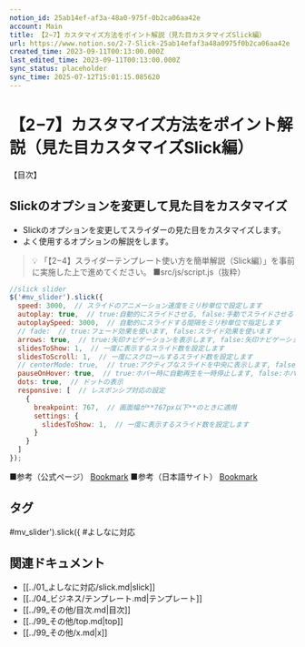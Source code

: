 ```yaml
---
notion_id: 25ab14ef-af3a-48a0-975f-0b2ca06aa42e
account: Main
title: 【2−7】カスタマイズ方法をポイント解説（見た目カスタマイズSlick編）
url: https://www.notion.so/2-7-Slick-25ab14efaf3a48a0975f0b2ca06aa42e
created_time: 2023-09-11T00:13:00.000Z
last_edited_time: 2023-09-11T00:13:00.000Z
sync_status: placeholder
sync_time: 2025-07-12T15:01:15.085620
---
```

# 【2−7】カスタマイズ方法をポイント解説（見た目カスタマイズSlick編）

【目次】
## Slickのオプションを変更して見た目をカスタマイズ
- Slickのオプションを変更してスライダーの見た目をカスタマイズします。
- よく使用するオプションの解説をします。
> 💡 「【2−4】スライダーテンプレート使い方を簡単解説（Slick編）」を事前に実施した上で進めてください。
■src/js/script.js（抜粋）
```javascript
//slick slider
$('#mv_slider').slick({
  speed: 3000,  // スライドのアニメーション速度をミリ秒単位で設定します
  autoplay: true,  // true:自動的にスライドさせる, false:手動でスライドさせる
  autoplaySpeed: 3000,  // 自動的にスライドする間隔をミリ秒単位で指定します
  // fade:  // true:フェード効果を使います, false:スライド効果を使います
  arrows: true,  // true:矢印ナビゲーションを表示します, false:矢印ナビゲーションを表示しません
  slidesToShow: 1,  // 一度に表示するスライド数を設定します
  slidesToScroll: 1,  // 一度にスクロールするスライド数を設定します
  // centerMode: true,  // true:アクティブなスライドを中央に表示します, false:左から順にスライドを表示します
  pauseOnHover: true,  // true:ホバー時に自動再生を一時停止します, false:ホバー時でも自動再生を続行します
  dots: true,  // ドットの表示
  responsive: [  // レスポンシブ対応の設定
    {
      breakpoint: 767,  // 画面幅が**767px以下**のときに適用
      settings: {
        slidesToShow: 1,  // 一度に表示するスライド数を設定します
      }
    }
  ]
});
```
■参考（公式ページ）
[Bookmark](https://kenwheeler.github.io/slick/)
■参考（日本語サイト）
[Bookmark](https://junpei-sugiyama.com/slick-option/)

## タグ

#mv_slider').slick({ #よしなに対応 

## 関連ドキュメント

- [[../01_よしなに対応/slick.md|slick]]
- [[../04_ビジネス/テンプレート.md|テンプレート]]
- [[../99_その他/目次.md|目次]]
- [[../99_その他/top.md|top]]
- [[../99_その他/x.md|x]]
